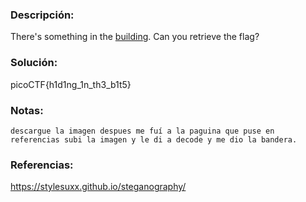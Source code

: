 ### Descripción: 
There's something in the [building](https://jupiter.challenges.picoctf.org/static/011955b303f293d60c8116e6a4c5c84f/buildings.png). Can you retrieve the flag?
### Solución:

picoCTF{h1d1ng_1n_th3_b1t5}
### Notas:
```shell
descargue la imagen despues me fuí a la paguina que puse en referencias subi la imagen y le di a decode y me dio la bandera.
```
### Referencias:
https://stylesuxx.github.io/steganography/